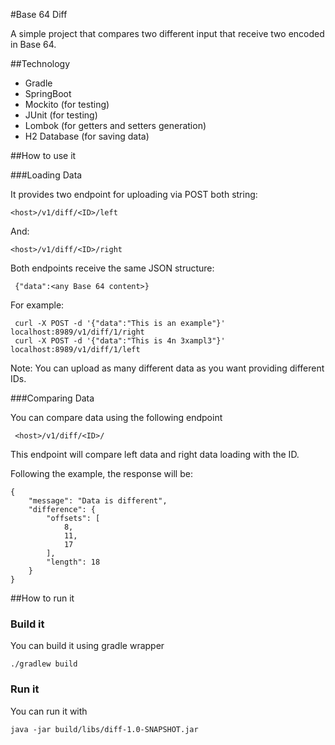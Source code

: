 #Base 64 Diff

A simple project that compares two different input that receive two
encoded in Base 64.

##Technology
* Gradle
* SpringBoot
* Mockito (for testing)
* JUnit (for testing)
* Lombok (for getters and setters generation)
* H2 Database (for saving data)

##How to use it

###Loading Data

It provides two endpoint for uploading via POST both string:

    <host>/v1/diff/<ID>/left
    
And:

    <host>/v1/diff/<ID>/right

Both endpoints receive the same JSON structure:
     
     {"data":<any Base 64 content>}
 
 For example:
     
     curl -X POST -d '{"data":"This is an example"}' localhost:8989/v1/diff/1/right
     curl -X POST -d '{"data":"This is 4n 3xampl3"}' localhost:8989/v1/diff/1/left

Note: You can upload as many different data as you want providing different IDs.
 
 ###Comparing Data
 
 You can compare data using the following endpoint
 
     <host>/v1/diff/<ID>/
     
 This endpoint will compare left data and right data loading with the ID.
 
 Following the example, the response will be: 
 
    {
        "message": "Data is different",
        "difference": {
            "offsets": [
                8,
                11,
                17
            ],
            "length": 18
        }
    }
 
##How to run it
### Build it
You can build it using gradle wrapper
    
    ./gradlew build
    
### Run it
You can run it with

    java -jar build/libs/diff-1.0-SNAPSHOT.jar 


